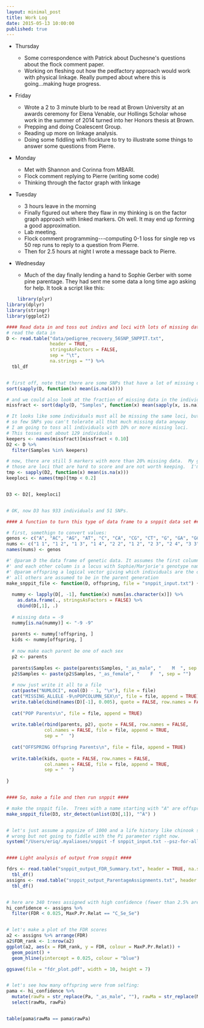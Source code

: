 ```yaml
---
layout: minimal_post
title: Work Log
date: 2015-05-13 10:00:00 
published: true
---
```


    
    
* Thursday
    * Some correspondence with Patrick about Duchesne's questions about the flock comment paper.
    * Working on fleshing out how the pedfactory approach would work with physical linkage. Really pumped
    about where this is going...making huge progress.
    
* Friday
    * Wrote a 2 to 3  minute blurb to be read at Brown University at an awards ceremony for Elena Venable, our
    Hollings Scholar whose work in the summer of 2014 turned into her Honors thesis at Brown.
    * Prepping and doing Coalescent Group.
    * Reading up more on linkage analysis.
    * Doing some fiddling with flockture to try to illustrate some things to answer some questions from Pierre.
    

* Monday
    * Met with Shannon and Corinna from MBARI.
    * Flock comment replying to Pierre (writing some code)
    * Thinking through the factor graph with linkage
    
* Tuesday
    * 3 hours leave in the morning
    * Finally figured out where they flaw in my thinking is on the factor graph approach with linked markers.  Oh well.
    It may end up forming a good approximation.
    * Lab meeting.
    * Flock comment programming---computing 0-1 loss for single rep vs 50 rep runs to reply to a question from Pierre.
    * Then for 2.5 hours at night I wrote a message back to Pierre.
    
* Wednesday
    * Much of the day finally lending a hand to Sophie Gerber with some pine parentage.  They had sent me some data a long time ago asking for help.  It took a script like this:
```r
    library(plyr)
library(dplyr)
library(stringr)
library(ggplot2)

#### Read data in and toss out indivs and loci with lots of missing data ####
# read the data in
D <- read.table("data/pedigree_recovery_56SNP_SNPPIT.txt", 
                header = TRUE, 
                stringsAsFactors = FALSE, 
                sep = "\t",
                na.strings = "") %>%
  tbl_df


# first off, note that there are some SNPs that have a lot of missing data
sort(sapply(D, function(x) mean(is.na(x))))

# and we could also look at the fraction of missing data in the individuals
missfract <- sort(daply(D, "Samples", function(x) mean(sapply(x, is.na))))

# It looks like some individuals must all be missing the same loci, but with 
# so few SNPs you can't tolerate all that much missing data anyway
# I am going to toss all individuals with 10% or more missing loci.
# This tosses out about 129 individuals
keepers <- names(missfract)[missfract < 0.10]
D2 <- D %>%
  filter(Samples %in% keepers)

# now, there are still 5 markers with more than 20% missing data.  My guess is that
# those are loci that are hard to score and are not worth keeping.  I'm gonna toss em.
tmp <- sapply(D2, function(x) mean(is.na(x)))
keeploci <- names(tmp)[tmp < 0.2]


D3 <- D2[, keeploci]


# OK, now D3 has 933 individuals and 51 SNPs. 

#### A function to turn this type of data frame to a snppit data set ####

# first, somethign to convert values:
genos <- c("A", "AC", "AG", "AT", "C", "CA", "CG", "CT", "G", "GA", "GC", "GT", "T", "TA", "TC", "TG")
nums <- c("1 1", "1 2", "1 3", "1 4", "2 2", "1 2", "2 3", "2 4", "3 3", "1 3", "2 3", "3 4", "4 4", "1 4", "2 4", "3 4")
names(nums) <- genos

#' @param D the data frame of genetic data. It assumes the first column is the sample name
#' and each other column is a locus with Sophie/Marjorie's genotype names
#' @param offspring a logical vector giving which individuals are the offspring
#' all others are assumed to be in the parent generation
make_snppit_file <- function(D, offspring, file = "snppit_input.txt") {
  
  nummy <- lapply(D[, -1], function(x) nums[as.character(x)]) %>% 
    as.data.frame(., stringsAsFactors = FALSE) %>%
    cbind(D[,1], .)
  
  # missing data = -9
  nummy[is.na(nummy)] <- "-9 -9"
  
  parents <- nummy[!offspring, ]
  kids <- nummy[offspring, ]
  
  # now make each parent be one of each sex
  p2 <- parents
  
  parents$Samples <- paste(parents$Samples, "_as_male", "    M  ", sep = "")
  p2$Samples <- paste(p2$Samples, "_as_female", "    F  ", sep = "")
  
  # now just write it all to a file
  cat(paste("NUMLOCI", ncol(D) - 1, "\n"), file = file)
  cat("MISSING_ALLELE -9\nPOPCOLUMN_SEX\n", file = file, append = TRUE)
  write.table(cbind(names(D)[-1], 0.005), quote = FALSE, row.names = FALSE, col.names = FALSE, file = file, append = TRUE)
  
  cat("POP Parents\n", file = file, append = TRUE)
  
  write.table(rbind(parents, p2), quote = FALSE, row.names = FALSE, 
              col.names = FALSE, file = file, append = TRUE,
              sep = "  ")
  
  cat("OFFSPRING Offspring Parents\n", file = file, append = TRUE)
  
  write.table(kids, quote = FALSE, row.names = FALSE, 
              col.names = FALSE, file = file, append = TRUE,
              sep = "  ")
  
}


#### So, make a file and then run snppit ####

# make the snppit file.  Trees with a name starting with "A" are offspring.
make_snppit_file(D3, str_detect(unlist(D3[,1]), "^A") )


# let's just assume a popsize of 1000 and a life history like chinook salmon.  Clearly
# wrong but not going to fiddle with the Pi parameter right now.
system("/Users/eriq/.myaliases/snppit -f snppit_input.txt --psz-for-all 1000")


#### Light analysis of output from snppit ####

fdrs <- read.table("snppit_output_FDR_Summary.txt", header = TRUE, na.strings = "---", stringsAsFactors = FALSE) %>%
  tbl_df()
assigns <- read.table("snppit_output_ParentageAssignments.txt", header = TRUE, na.strings = "---", stringsAsFactors = FALSE) %>%
  tbl_df()


# here are 340 trees assigned with high confidence (fewer than 2.5% are expected to be incorrect)
hi_confidence <- assigns %>%
  filter(FDR < 0.025, MaxP.Pr.Relat == "C_Se_Se")


# let's make a plot of the FDR scores
a2 <- assigns %>% arrange(FDR)
a2$FDR_rank <- 1:nrow(a2)
ggplot(a2, aes(x = FDR_rank, y = FDR, colour = MaxP.Pr.Relat)) +
  geom_point() + 
  geom_hline(yintercept = 0.025, colour = "blue")

ggsave(file = "fdr_plot.pdf", width = 10, height = 7)


# let's see how many offspring were from selfing:
pama <- hi_confidence %>%
  mutate(rawPa = str_replace(Pa, "_as_male", ""), rawMa = str_replace(Ma, "_as_female", "")) %>%
  select(rawMa, rawPa)


table(pama$rawMa == pama$rawPa)
 ```